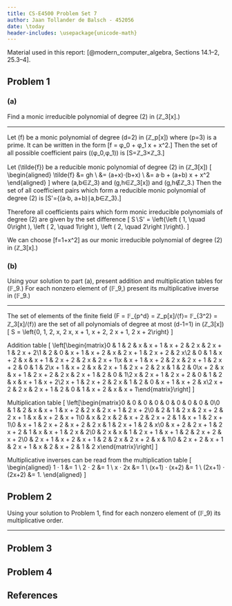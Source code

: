 ```yaml
---
title: CS-E4500 Problem Set 7
author: Jaan Tollander de Balsch - 452056
date: \today
header-includes: \usepackage{unicode-math}
---
```

Material used in this report: [@modern_computer_algebra, Sections 14.1–2, 25.3–4].

## Problem 1
### (a)
Find a monic irreducible polynomial of degree \(2\) in \(ℤ_3[x].\)

---

Let \(f\) be a monic polynomial of degree \(d=2\) in \(ℤ_p[x]\) where \(p=3\) is a prime. It can be written in the form \[f = φ_0 + φ_1 x + x^2.\] Then the set of all possible coefficient pairs \((φ_0,φ_1)\) is \[S=ℤ_3×ℤ_3.\]

Let \(\tilde{f}\) be a reducible monic polynomial of degree \(2\) in \(ℤ_3[x]\)
\[
\begin{aligned}
\tilde{f} &= gh \\
&= (a+x)⋅(b+x) \\
&= a⋅b + (a+b) x + x^2
\end{aligned}
\]
where \(a,b∈ℤ_3\) and \(g,h∈ℤ_3[x]\) and \(g,h∉ℤ_3.\) Then the set of all coefficient pairs which form a reducible monic polynomial of degree \(2\) is \[S'=\{(a⋅b, a+b)∣a,b∈ℤ_3\}.\]

Therefore all coefficients pairs which form monic irreducible polynomials of degree \(2\) are given by the set difference
\[
S∖S' = \left\{\left ( 1, \quad 0\right ), \left ( 2, \quad 1\right ), \left ( 2, \quad 2\right )\right\}.
\]

We can choose \[f=1+x^2\] as our monic irreducible polynomial of degree \(2\) in \(ℤ_3[x].\)


### (b)
Using your solution to part (a), present addition and multiplication tables for \(𝔽_9.\) For each nonzero element of \(𝔽_9,\) present its multiplicative inverse in \(𝔽_9.\)

---

The set of elements of the finite field \(F = 𝔽_{p^d} = ℤ_p[x]/⟨f⟩= 𝔽_{3^2} = ℤ_3[x]/⟨f⟩\) are the set of all polynomials of degree at most \(d-1=1\) in \(ℤ_3[x]\)
\[
S = \left\{0, 1, 2, x, 2 x, x + 1, x + 2, 2 x + 1, 2 x + 2\right\}
\]

Addition table
\[
\left[\begin{matrix}0 & 1 & 2 & x & x + 1 & x + 2 & 2 x & 2 x + 1 & 2 x + 2\\1 & 2 & 0 & x + 1 & x + 2 & x & 2 x + 1 & 2 x + 2 & 2 x\\2 & 0 & 1 & x + 2 & x & x + 1 & 2 x + 2 & 2 x & 2 x + 1\\x & x + 1 & x + 2 & 2 x & 2 x + 1 & 2 x + 2 & 0 & 1 & 2\\x + 1 & x + 2 & x & 2 x + 1 & 2 x + 2 & 2 x & 1 & 2 & 0\\x + 2 & x & x + 1 & 2 x + 2 & 2 x & 2 x + 1 & 2 & 0 & 1\\2 x & 2 x + 1 & 2 x + 2 & 0 & 1 & 2 & x & x + 1 & x + 2\\2 x + 1 & 2 x + 2 & 2 x & 1 & 2 & 0 & x + 1 & x + 2 & x\\2 x + 2 & 2 x & 2 x + 1 & 2 & 0 & 1 & x + 2 & x & x + 1\end{matrix}\right]
\]

Multiplication table
\[
\left[\begin{matrix}0 & 0 & 0 & 0 & 0 & 0 & 0 & 0 & 0\\0 & 1 & 2 & x & x + 1 & x + 2 & 2 x & 2 x + 1 & 2 x + 2\\0 & 2 & 1 & 2 x & 2 x + 2 & 2 x + 1 & x & x + 2 & x + 1\\0 & x & 2 x & 2 & x + 2 & 2 x + 2 & 1 & x + 1 & 2 x + 1\\0 & x + 1 & 2 x + 2 & x + 2 & 2 x & 1 & 2 x + 1 & 2 & x\\0 & x + 2 & 2 x + 1 & 2 x + 2 & 1 & x & x + 1 & 2 x & 2\\0 & 2 x & x & 1 & 2 x + 1 & x + 1 & 2 & 2 x + 2 & x + 2\\0 & 2 x + 1 & x + 2 & x + 1 & 2 & 2 x & 2 x + 2 & x & 1\\0 & 2 x + 2 & x + 1 & 2 x + 1 & x & 2 & x + 2 & 1 & 2 x\end{matrix}\right]
\]

Multiplicative inverses can be read from the multiplication table
\[
\begin{aligned}
1 ⋅ 1 &= 1 \\
2 ⋅ 2 &= 1 \\
x ⋅ 2x &= 1 \\
(x+1) ⋅ (x+2) &= 1 \\
(2x+1) ⋅ (2x+2) &= 1.
\end{aligned}
\]


## Problem 2
Using your solution to Problem 1, find for each nonzero element of \(𝔽_9\) its multiplicative order.

---


## Problem 3
## Problem 4
## References
